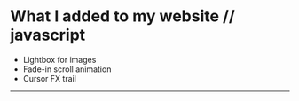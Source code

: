 # What I added to my website // javascript

- Lightbox for images
- Fade-in scroll animation
- Cursor FX trail

---